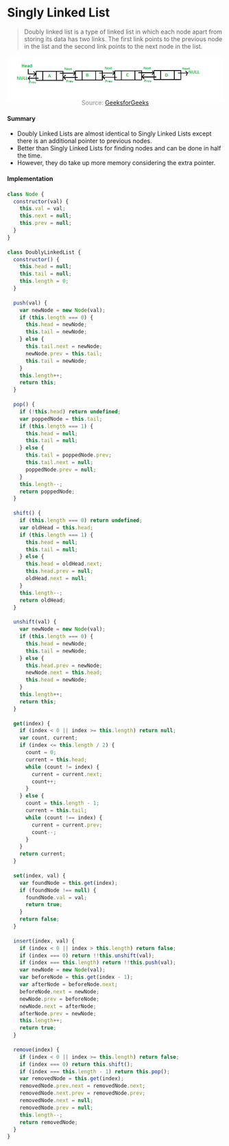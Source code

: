 # Singly Linked List

> Doubly linked list is a type of linked list in which each node apart from storing its data has two links. The first link points to the previous node in the list and the second link points to the next node in the list.

![](doublyLinkedList.png)

<p style="color: #888888; text-align: center; margin-top: -20px;">Source: <a href="https://www.geeksforgeeks.org/doubly-linked-list/">GeeksforGeeks</a></p>

#### Summary

- Doubly Linked Lists are almost identical to Singly Linked Lists except there is an additional pointer to previous nodes.
- Better than Singly Linked Lists for finding nodes and can be done in half the time.
- However, they do take up more memory considering the extra pointer.

#### Implementation

```javascript
class Node {
  constructor(val) {
    this.val = val;
    this.next = null;
    this.prev = null;
  }
}

class DoublyLinkedList {
  constructor() {
    this.head = null;
    this.tail = null;
    this.length = 0;
  }

  push(val) {
    var newNode = new Node(val);
    if (this.length === 0) {
      this.head = newNode;
      this.tail = newNode;
    } else {
      this.tail.next = newNode;
      newNode.prev = this.tail;
      this.tail = newNode;
    }
    this.length++;
    return this;
  }

  pop() {
    if (!this.head) return undefined;
    var poppedNode = this.tail;
    if (this.length === 1) {
      this.head = null;
      this.tail = null;
    } else {
      this.tail = poppedNode.prev;
      this.tail.next = null;
      poppedNode.prev = null;
    }
    this.length--;
    return poppedNode;
  }

  shift() {
    if (this.length === 0) return undefined;
    var oldHead = this.head;
    if (this.length === 1) {
      this.head = null;
      this.tail = null;
    } else {
      this.head = oldHead.next;
      this.head.prev = null;
      oldHead.next = null;
    }
    this.length--;
    return oldHead;
  }

  unshift(val) {
    var newNode = new Node(val);
    if (this.length === 0) {
      this.head = newNode;
      this.tail = newNode;
    } else {
      this.head.prev = newNode;
      newNode.next = this.head;
      this.head = newNode;
    }
    this.length++;
    return this;
  }

  get(index) {
    if (index < 0 || index >= this.length) return null;
    var count, current;
    if (index <= this.length / 2) {
      count = 0;
      current = this.head;
      while (count != index) {
        current = current.next;
        count++;
      }
    } else {
      count = this.length - 1;
      current = this.tail;
      while (count !== index) {
        current = current.prev;
        count--;
      }
    }
    return current;
  }

  set(index, val) {
    var foundNode = this.get(index);
    if (foundNode !== null) {
      foundNode.val = val;
      return true;
    }
    return false;
  }

  insert(index, val) {
    if (index < 0 || index > this.length) return false;
    if (index === 0) return !!this.unshift(val);
    if (index === this.length) return !!this.push(val);
    var newNode = new Node(val);
    var beforeNode = this.get(index - 1);
    var afterNode = beforeNode.next;
    beforeNode.next = newNode;
    newNode.prev = beforeNode;
    newNode.next = afterNode;
    afterNode.prev = newNode;
    this.length++;
    return true;
  }

  remove(index) {
    if (index < 0 || index >= this.length) return false;
    if (index === 0) return this.shift();
    if (index === this.length - 1) return this.pop();
    var removedNode = this.get(index);
    removedNode.prev.next = removedNode.next;
    removedNode.next.prev = removedNode.prev;
    removedNode.next = null;
    removedNode.prev = null;
    this.length--;
    return removedNode;
  }
}
```
